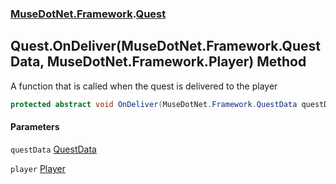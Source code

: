### [MuseDotNet.Framework](./MuseDotNet-Framework.md 'MuseDotNet.Framework').[Quest](./Quest.md 'MuseDotNet.Framework.Quest')
## Quest.OnDeliver(MuseDotNet.Framework.QuestData, MuseDotNet.Framework.Player) Method
A function that is called when the quest is delivered to the player  
```csharp
protected abstract void OnDeliver(MuseDotNet.Framework.QuestData questData, MuseDotNet.Framework.Player player);
```
#### Parameters
<a name='MuseDotNet-Framework-Quest-OnDeliver(MuseDotNet-Framework-QuestData_MuseDotNet-Framework-Player)-questData'></a>
`questData` [QuestData](./QuestData.md 'MuseDotNet.Framework.QuestData')  
  
<a name='MuseDotNet-Framework-Quest-OnDeliver(MuseDotNet-Framework-QuestData_MuseDotNet-Framework-Player)-player'></a>
`player` [Player](./Player.md 'MuseDotNet.Framework.Player')  
  
